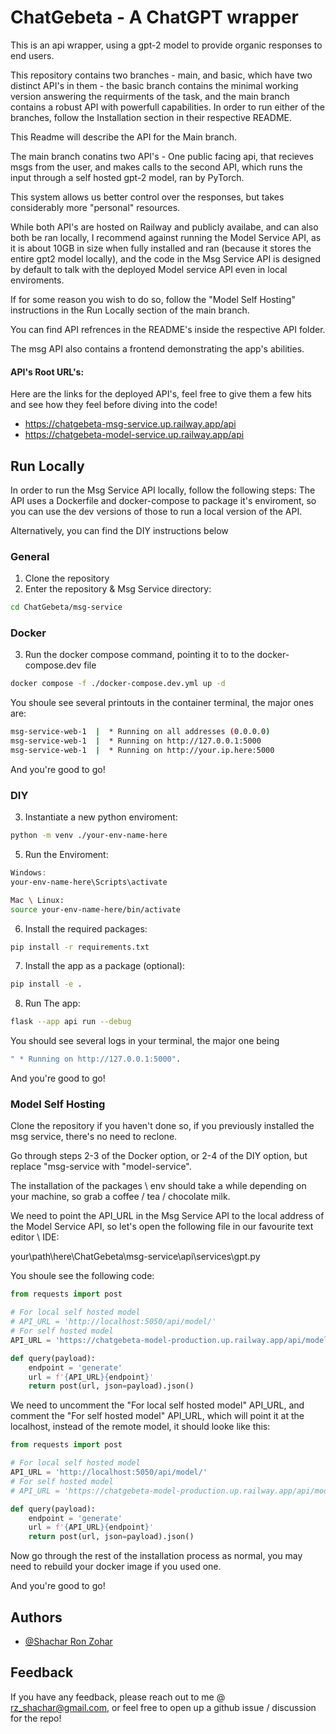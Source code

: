 # ChatGebeta - A ChatGPT wrapper

This is an api wrapper, using a gpt-2 model to provide organic responses to end users.

This repository contains two branches - main, and basic, which have two distinct API's in them - the basic branch contains the minimal working version answering the requirments of the task, and the main branch contains a robust API with powerfull capabilities.
In order to run either of the branches, follow the Installation section in their respective README.

This Readme will describe the API for the Main branch.

The main branch conatins two API's - One public facing api, that recieves msgs from the user, and makes calls to the second API, which runs the input through a self hosted gpt-2 model, ran by PyTorch.

This system allows us better control over the responses, but takes considerably more "personal" resources.

While both API's are hosted on Railway and publicly availabe, and can also both be ran locally, I recommend against running the Model Service API, as it is about 10GB in size when fully installed and ran (because it stores the entire gpt2 model locally), and the code in the Msg Service API is designed by default to talk with the deployed Model service API even in local enviroments.

If for some reason you wish to do so, follow the "Model Self Hosting" instructions in the Run Locally section of the main branch.

You can find API refrences in the README's inside the respective API folder.

The msg API also contains a frontend demonstrating the app's abilities.

#### API's Root URL's:

Here are the links for the deployed API's, feel free to give them a few hits and see how they feel before diving into the code!

- https://chatgebeta-msg-service.up.railway.app/api
- https://chatgebeta-model-service.up.railway.app/api

## Run Locally

In order to run the Msg Service API locally, follow the following steps:
The API uses a Dockerfile and docker-compose to package it's enviroment, so you can use the dev versions of those to run a local version of the API.

Alternatively, you can find the DIY instructions below

### General

1. Clone the repository
2. Enter the repository & Msg Service directory:

```bash
cd ChatGebeta/msg-service
```

### Docker

3. Run the docker compose command, pointing it to to the docker-compose.dev file

```bash
docker compose -f ./docker-compose.dev.yml up -d
```

You shoule see several printouts in the container terminal, the major ones are:

```bash
msg-service-web-1  |  * Running on all addresses (0.0.0.0)
msg-service-web-1  |  * Running on http://127.0.0.1:5000
msg-service-web-1  |  * Running on http://your.ip.here:5000
```

And you're good to go!

### DIY

3. Instantiate a new python enviroment:

```bash
python -m venv ./your-env-name-here
```

5. Run the Enviroment:

```powershell
Windows:
your-env-name-here\Scripts\activate
```

```bash
Mac \ Linux:
source your-env-name-here/bin/activate
```

6. Install the required packages:

```bash
pip install -r requirements.txt
```

7. Install the app as a package (optional):

```bash
pip install -e .
```

8. Run The app:

```bash
flask --app api run --debug
```

You should see several logs in your terminal, the major one being

```bash
" * Running on http://127.0.0.1:5000".
```

And you're good to go!

### Model Self Hosting

Clone the repository if you haven't done so, if you previously installed the msg service, there's no need to reclone.

Go through steps 2-3 of the Docker option, or 2-4 of the DIY option, but replace "msg-service with "model-service".

The installation of the packages \ env should take a while depending on your machine, so grab a coffee / tea / chocolate milk.

We need to point the API_URL in the Msg Service API to the local address of the Model Service API, so let's open the following file in our favourite text editor \ IDE:

your\path\here\ChatGebeta\msg-service\api\services\gpt.py

You shoule see the following code:

```python
from requests import post

# For local self hosted model
# API_URL = 'http://localhost:5050/api/model/'
# For self hosted model
API_URL = 'https://chatgebeta-model-production.up.railway.app/api/model/'

def query(payload):
    endpoint = 'generate'
    url = f'{API_URL}{endpoint}'
    return post(url, json=payload).json()

```

We need to uncomment the "For local self hosted model" API_URL, and comment the "For self hosted model" API_URL, which will point it at the localhost, instead of the remote model, it should looke like this:

```python
from requests import post

# For local self hosted model
API_URL = 'http://localhost:5050/api/model/'
# For self hosted model
# API_URL = 'https://chatgebeta-model-production.up.railway.app/api/model/'

def query(payload):
    endpoint = 'generate'
    url = f'{API_URL}{endpoint}'
    return post(url, json=payload).json()

```

Now go through the rest of the installation process as normal, you may need to rebuild your docker image if you used one.

And you're good to go!

## Authors

- [@Shachar Ron Zohar](https://github.com/shacharRonZohar)

## Feedback

If you have any feedback, please reach out to me @ rz_shachar@gmail.com, or feel free to open up a github issue / discussion for the repo!
